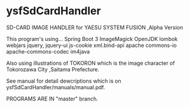 # ysfSdCardHandler
SD-CARD IMAGE HANDLER for YAESU SYSTEM FUSION ,Alpha Version

This program's using...
 Spring Boot 3
 ImageMagick
 OpenJDK
 lombok
 webjars
 jquery, jquery-ui
 js-cookie
 xml.bind-api
 apache commons-io
 apache-commons-codec
 im4java

Also using illustrations of TOKORON which is the image character of Tokorozawa City ,Saitama Prefecture.

See manual for detail dewcriptions which is on ysfSdCardHandler/manuals/manual.pdf.

PROGRAMS ARE IN "master" branch.
 
 
